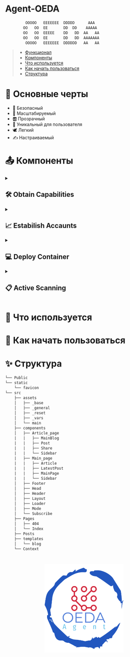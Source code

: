 # Agent-OEDA
             OOOOO   EEEEEEE  DDDDD      AAA   
            OO   OO  EE       DD  DD    AAAAA  
            OO   OO  EEEEE    DD   DD  AA   AA 
            OO   OO  EE       DD   DD  AAAAAAA 
             OOOOO   EEEEEEE  DDDDDD   AA   AA           

> - [Функционал](#Основныечерты)
> - [Компоненты](#Компоненты)
> - [Что используется](#Что_используется)
> - [Как начать пользоваться](#Как_начать_пользоваться)
> - [Структура](#Структура)


<a name="Основныечерты"></a>
<h1>📌 Основные черты</h1>
<ul>
  <li>🌈 Безопасный</li>
  <li>💠 Масштабируемый</li>
  <li>🆎 Прозрачный</li>
  <li>🤠 Уникальный для пользователя</li>
  <li>🕊 Легкий</li>
  <li>✍️ Настраиваемый</li>
</ul>

<a name="Компоненты"></a>
<h1>📤 Компоненты</h1>
<details>
<br/><br/>
<summary><h2>🛠 Obtain Capabilities</h2></summary>
Текст
</details>

<details>
<br/><br/>
<summary><h2>📈 Estabilish Accaunts</h2></summary>
Текст
</details>

<details>
<br/><br/>
<summary><h2>💻 Deploy Container</h2></summary>
Текст
</details>

<details>
<br/><br/>
<summary><h2>📋 Active Scanning</h2></summary>
Текст
</details>




<a name="Что_используется"></a>
<h1>🚀 Что используется</h1>

<a name="Как_начать_пользоваться"></a>
<h1>🧩 Как начать пользоваться</h1>


<a name="Структура"></a>
<h1>✨ Структура</h1>

```
└── Public
└── static
    └── favicon
└── src
    ├── assets
    │   ├── _base
    │   ├── _general
    │   ├── _reset
    │   ├── _vars
    │   └── main
    ├── components
    │   ├── Article_page
    |   |   ├── MainBlog
    |   |   ├── Post
    |   |   ├── Share
    |   |   └── Sidebar
    |   ├── Main_page
    |   |   ├── Article
    |   |   ├── LatestPost
    |   |   ├── MainPage
    |   |   └── Sidebar
    │   ├── Footer
    │   ├── Head
    │   ├── Header
    │   ├── Layout
    │   ├── Loader
    │   ├── Mode
    │   └── Subscribe
    ├── Pages
    │   ├── 404
    │   └── Index
    ├── Posts
    ├── templates
    │   └── blog
    └── Context

```
<h1 align="center">
  <a href="https://docusaurus.io">
    <img width="50%" src="https://github.com/Vordazing/Agent-OEDA/blob/main/logotype.png" />
  </a>
</h1>
